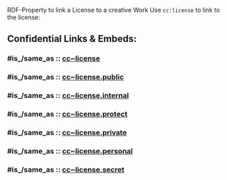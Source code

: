 RDF-Property to link a License to a creative Work
Use `cc:license` to link to the license: 


## Confidential Links & Embeds: 

### #is_/same_as :: [cc~license](cc~license.md) 

### #is_/same_as :: [cc~license.public](/_public/cc/cc~license.public.md) 

### #is_/same_as :: [cc~license.internal](/_internal/cc/cc~license.internal.md) 

### #is_/same_as :: [cc~license.protect](/_protect/cc/cc~license.protect.md) 

### #is_/same_as :: [cc~license.private](/_private/cc/cc~license.private.md) 

### #is_/same_as :: [cc~license.personal](/_personal/cc/cc~license.personal.md) 

### #is_/same_as :: [cc~license.secret](/_secret/cc/cc~license.secret.md)

